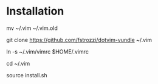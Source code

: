 # Installation


mv ~/.vim ~/.vim.old

git clone https://github.com/fstrozzi/dotvim-vundle ~/.vim

ln -s ~/.vim/vimrc $HOME/.vimrc

cd ~/.vim

source install.sh

